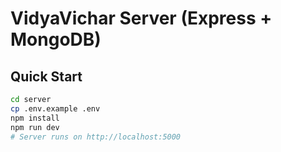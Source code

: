 
# VidyaVichar Server (Express + MongoDB)

## Quick Start

```bash
cd server
cp .env.example .env
npm install
npm run dev
# Server runs on http://localhost:5000
```
